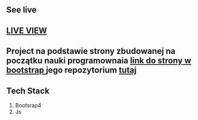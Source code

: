 ## See live


## <a href="http://ow4481.wsbpoz.solidhost.pl/kindergarden/">LIVE VIEW</a>

## Project na podstawie strony zbudowanej na początku nauki programownaia  <a href="https://kamiladyn.github.io/website_example1/">link do strony w bootstrap </a> jego  repozytorium <a href="https://github.com/KamilaDyn/website_example1">tutaj</a>

## Tech Stack
 1. Bootsrap4
2. Js